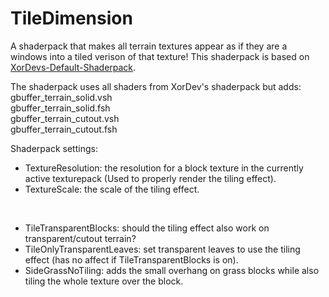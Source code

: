 # TileDimension

A shaderpack that makes all terrain textures appear as if they are a windows into a tiled verison of that texture!
This shaderpack is based on [XorDevs-Default-Shaderpack](https://github.com/XorDev/XorDevs-Default-Shaderpack).

The shaderpack uses all shaders from XorDev's shaderpack but adds:\
gbuffer_terrain_solid.vsh\
gbuffer_terrain_solid.fsh\
gbuffer_terrain_cutout.vsh\
gbuffer_terrain_cutout.fsh

Shaderpack settings:
- TextureResolution: the resolution for a block texture in the currently active texturepack (Used to properly render the tiling effect).
- TextureScale: the scale of the tiling effect.
<br>

- TileTransparentBlocks: should the tiling effect also work on transparent/cutout terrain?
- TileOnlyTransparentLeaves: set transparent leaves to use the tiling effect (has no affect if TileTransparentBlocks is on).
- SideGrassNoTiling: adds the small overhang on grass blocks while also tiling the whole texture over the block.

